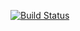 [![Build Status](https://travis-ci.org/yarrumretep/evm-asm.svg?branch=master)](https://travis-ci.org/yarrumretep/evm-asm)
